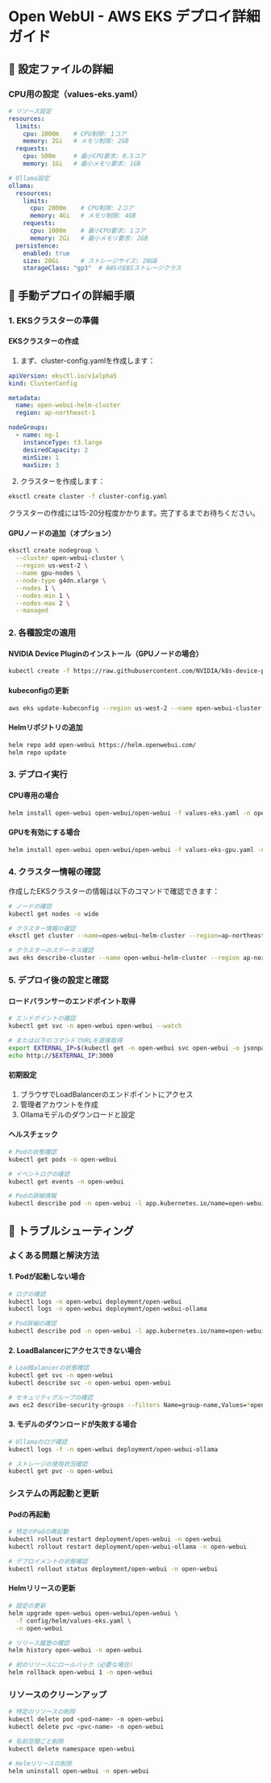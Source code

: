 # Open WebUI - AWS EKS デプロイ詳細ガイド

## 🌟 設定ファイルの詳細

### CPU用の設定（values-eks.yaml）

```yaml
# リソース設定
resources:
  limits:
    cpu: 1000m    # CPU制限: 1コア
    memory: 2Gi   # メモリ制限: 2GB
  requests:
    cpu: 500m     # 最小CPU要求: 0.5コア
    memory: 1Gi   # 最小メモリ要求: 1GB

# Ollama設定
ollama:
  resources:
    limits:
      cpu: 2000m    # CPU制限: 2コア
      memory: 4Gi   # メモリ制限: 4GB
    requests:
      cpu: 1000m    # 最小CPU要求: 1コア
      memory: 2Gi   # 最小メモリ要求: 2GB
  persistence:
    enabled: true
    size: 20Gi      # ストレージサイズ: 20GB
    storageClass: "gp3"  # AWSのEBSストレージクラス
```

## 🚀 手動デプロイの詳細手順

### 1. EKSクラスターの準備

#### EKSクラスターの作成

1. まず、cluster-config.yamlを作成します：

```yaml
apiVersion: eksctl.io/v1alpha5
kind: ClusterConfig

metadata:
  name: open-webui-helm-cluster
  region: ap-northeast-1

nodeGroups:
  - name: ng-1
    instanceType: t3.large
    desiredCapacity: 2
    minSize: 1
    maxSize: 3
```

2. クラスターを作成します：

```bash
eksctl create cluster -f cluster-config.yaml
```

クラスターの作成には15-20分程度かかります。完了するまでお待ちください。

#### GPUノードの追加（オプション）
```bash
eksctl create nodegroup \
  --cluster open-webui-cluster \
  --region us-west-2 \
  --name gpu-nodes \
  --node-type g4dn.xlarge \
  --nodes 1 \
  --nodes-min 1 \
  --nodes-max 2 \
  --managed
```

### 2. 各種設定の適用

#### NVIDIA Device Pluginのインストール（GPUノードの場合）
```bash
kubectl create -f https://raw.githubusercontent.com/NVIDIA/k8s-device-plugin/v0.14.0/nvidia-device-plugin.yml
```

#### kubeconfigの更新
```bash
aws eks update-kubeconfig --region us-west-2 --name open-webui-cluster
```

#### Helmリポジトリの追加
```bash
helm repo add open-webui https://helm.openwebui.com/
helm repo update
```

### 3. デプロイ実行

#### CPU専用の場合
```bash
helm install open-webui open-webui/open-webui -f values-eks.yaml -n open-webui --create-namespace
```

#### GPUを有効にする場合
```bash
helm install open-webui open-webui/open-webui -f values-eks-gpu.yaml -n open-webui --create-namespace
```

### 4. クラスター情報の確認

作成したEKSクラスターの情報は以下のコマンドで確認できます：

```bash
# ノードの確認
kubectl get nodes -o wide

# クラスター情報の確認
eksctl get cluster --name=open-webui-helm-cluster --region=ap-northeast-1

# クラスターのステータス確認
aws eks describe-cluster --name open-webui-helm-cluster --region ap-northeast-1
```

### 5. デプロイ後の設定と確認

#### ロードバランサーのエンドポイント取得
```bash
# エンドポイントの確認
kubectl get svc -n open-webui open-webui --watch

# または以下のコマンドでURLを直接取得
export EXTERNAL_IP=$(kubectl get -n open-webui svc open-webui -o jsonpath="{.status.loadBalancer.ingress[0].hostname}")
echo http://$EXTERNAL_IP:3000
```

#### 初期設定
1. ブラウザでLoadBalancerのエンドポイントにアクセス
2. 管理者アカウントを作成
3. Ollamaモデルのダウンロードと設定

#### ヘルスチェック
```bash
# Podの状態確認
kubectl get pods -n open-webui

# イベントログの確認
kubectl get events -n open-webui

# Podの詳細情報
kubectl describe pod -n open-webui -l app.kubernetes.io/name=open-webui
```

## 🔧 トラブルシューティング

### よくある問題と解決方法

#### 1. Podが起動しない場合
```bash
# ログの確認
kubectl logs -n open-webui deployment/open-webui
kubectl logs -n open-webui deployment/open-webui-ollama

# Pod詳細の確認
kubectl describe pod -n open-webui -l app.kubernetes.io/name=open-webui
```

#### 2. LoadBalancerにアクセスできない場合
```bash
# LoadBalancerの状態確認
kubectl get svc -n open-webui
kubectl describe svc -n open-webui open-webui

# セキュリティグループの確認
aws ec2 describe-security-groups --filters Name=group-name,Values=*open-webui*
```

#### 3. モデルのダウンロードが失敗する場合
```bash
# Ollamaのログ確認
kubectl logs -f -n open-webui deployment/open-webui-ollama

# ストレージの使用状況確認
kubectl get pvc -n open-webui
```

### システムの再起動と更新

#### Podの再起動
```bash
# 特定のPodの再起動
kubectl rollout restart deployment/open-webui -n open-webui
kubectl rollout restart deployment/open-webui-ollama -n open-webui

# デプロイメントの状態確認
kubectl rollout status deployment/open-webui -n open-webui
```

#### Helmリリースの更新
```bash
# 設定の更新
helm upgrade open-webui open-webui/open-webui \
  -f config/helm/values-eks.yaml \
  -n open-webui

# リリース履歴の確認
helm history open-webui -n open-webui

# 前のリリースにロールバック（必要な場合）
helm rollback open-webui 1 -n open-webui
```

### リソースのクリーンアップ
```bash
# 特定のリソースの削除
kubectl delete pod <pod-name> -n open-webui
kubectl delete pvc <pvc-name> -n open-webui

# 名前空間ごと削除
kubectl delete namespace open-webui

# Helmリリースの削除
helm uninstall open-webui -n open-webui
```
